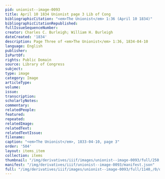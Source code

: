 ```yaml
---
pid: unionist--image-0093
title: April 10 1834 Unionist page 3 Lib of Cong
bibliographicCitation: "<em>The Unionist</em> 1:36 (April 10 1834)"
bibliographicCitationRepublished: 
fullIssueSequenceNumber: 
creator: Charles C. Burleigh; William H. Burleigh
dateCreated: '1834'
description: Page Three of <em>The Unionist</em> 1:36, 1834-04-10
language: English
publisher: 
IsPartOf: 
rights: Public Domain
source: Library of Congress
subject: 
type: image
category: Image
articleType: 
volume: 
issue: 
transcription: 
scholarlyNotes: 
commentary: 
relatedPeople: 
featured: 
repeated: 
relatedImage: 
relatedText: 
relatedTextIssue: 
filename: 
caption: "<em>The Unionist</em>, 1833-04-10, page 3"
order: '504'
layout: items_item
collection: items
thumbnail: "/img/derivatives/iiif/images/unionist--image-0093/full/250,/0/default.jpg"
manifest: "/img/derivatives/iiif/unionist--image-0093/manifest.json"
full: "/img/derivatives/iiif/images/unionist--image-0093/full/1140,/0/default.jpg"
---
```

